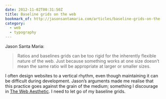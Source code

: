 ```yaml
---
date: 2012-11-02T00:31:50Z
title: Baseline grids on the web
bookmark_of: http://jasonsantamaria.com/articles/baseline-grids-on-the-web
category:
  - web
  - typography
---
```


Jason Santa Maria:

> Ratios and baselines grids can be too rigid for the inherently flexible nature of the web. Just because something works at one size doesn’t mean the same ratio will be appropriate at larger or smaller sizes.

I often design websites to a vertical rhythm, even though maintaining it can be difficult during development. Jason’s arguments made me realise that this practice goes against the grain of the medium; something I discourage in [The Web Aesthetic][1]. I need to let go of my baseline grids.

[1]: https://alistapart.com/article/the-web-aesthetic
